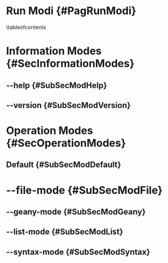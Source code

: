 Run Modi  {#PagRunModi}
========
\tableofcontents


Information Modes  {#SecInformationModes}
=================


--help  {#SubSecModHelp}
------


--version  {#SubSecModVersion}
---------



Operation Modes  {#SecOperationModes}
===============


Default  {#SubSecModDefault}
-------



--file-mode  {#SubSecModFile}
===========



--geany-mode  {#SubSecModGeany}
------------



--list-mode  {#SubSecModList}
-----------



--syntax-mode  {#SubSecModSyntax}
-------------


